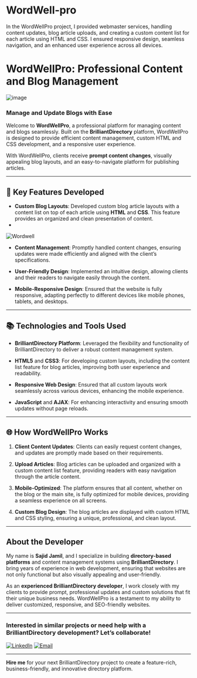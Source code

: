 # WordWell-pro
In the WordWellPro project, I provided webmaster services, handling content updates, blog article uploads, and creating a custom content list for each article using HTML and CSS. I ensured responsive design, seamless navigation, and an enhanced user experience across all devices.
# WordWellPro: Professional Content and Blog Management

![image](https://github.com/user-attachments/assets/26e0a180-537b-4532-bdcb-7fe665fbe6b2)

### Manage and Update Blogs with Ease

Welcome to **WordWellPro**, a professional platform for managing content and blogs seamlessly. Built on the **BrilliantDirectory** platform, WordWellPro is designed to provide efficient content management, custom HTML and CSS development, and a responsive user experience. 

With WordWellPro, clients receive **prompt content changes**, visually appealing blog layouts, and an easy-to-navigate platform for publishing articles.

---

## 🚀 Key Features Developed

- **Custom Blog Layouts**: Developed custom blog article layouts with a content list on top of each article using **HTML** and **CSS**. This feature provides an organized and clean presentation of content.
- 
![Wordwell](https://github.com/user-attachments/assets/13aa8983-2a6e-46ce-b843-da4dfa0bed02)

- **Content Management**: Promptly handled content changes, ensuring updates were made efficiently and aligned with the client’s specifications.

- **User-Friendly Design**: Implemented an intuitive design, allowing clients and their readers to navigate easily through the content.

- **Mobile-Responsive Design**: Ensured that the website is fully responsive, adapting perfectly to different devices like mobile phones, tablets, and desktops.

---

## 📚 Technologies and Tools Used

- **BrilliantDirectory Platform**: Leveraged the flexibility and functionality of BrilliantDirectory to deliver a robust content management system.
  
- **HTML5** and **CSS3**: For developing custom layouts, including the content list feature for blog articles, improving both user experience and readability.
  
- **Responsive Web Design**: Ensured that all custom layouts work seamlessly across various devices, enhancing the mobile experience.

- **JavaScript** and **AJAX**: For enhancing interactivity and ensuring smooth updates without page reloads.

---

## 🌐 How WordWellPro Works

1. **Client Content Updates**: Clients can easily request content changes, and updates are promptly made based on their requirements.
   
2. **Upload Articles**: Blog articles can be uploaded and organized with a custom content list feature, providing readers with easy navigation through the article content.
   
3. **Mobile-Optimized**: The platform ensures that all content, whether on the blog or the main site, is fully optimized for mobile devices, providing a seamless experience on all screens.
   
4. **Custom Blog Design**: The blog articles are displayed with custom HTML and CSS styling, ensuring a unique, professional, and clean layout.

---

## About the Developer

My name is **Sajid Jamil**, and I specialize in building **directory-based platforms** and content management systems using **BrilliantDirectory**. I bring years of experience in web development, ensuring that websites are not only functional but also visually appealing and user-friendly.

As an **experienced BrilliantDirectory developer**, I work closely with my clients to provide prompt, professional updates and custom solutions that fit their unique business needs. WordWellPro is a testament to my ability to deliver customized, responsive, and SEO-friendly websites.

---

### Interested in similar projects or need help with a BrilliantDirectory development? Let’s collaborate! 

[![LinkedIn](https://img.shields.io/badge/LinkedIn-Connect-blue?style=for-the-badge&logo=linkedin)](https://www.linkedin.com/in/sajid-jameel-721256178/)
[![Email](https://img.shields.io/badge/Email-Contact%20Me-orange?style=for-the-badge&logo=gmail)](mailto:sajidjamil.met@gmail.com)

---
**Hire me** for your next BrilliantDirectory project to create a feature-rich, business-friendly, and innovative directory platform.

